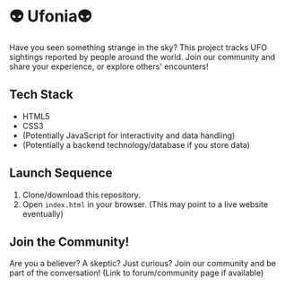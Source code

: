 # 👽 Ufonia👽

Have you seen something strange in the sky?  This project tracks UFO sightings reported by people around the world. Join our community and share your experience, or explore others' encounters!

## Tech Stack

- HTML5
- CSS3
- (Potentially JavaScript for interactivity and data handling)
- (Potentially a backend technology/database if you store data)

## Launch Sequence

1. Clone/download this repository.
2. Open `index.html` in your browser.  (This may point to a live website eventually)


## Join the Community!

Are you a believer?  A skeptic?  Just curious?  Join our community and be part of the conversation! (Link to forum/community page if available)

